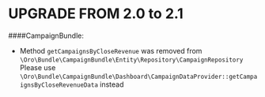 UPGRADE FROM 2.0 to 2.1
========================

####CampaignBundle:
- Method `getCampaignsByCloseRevenue` was removed from `\Oro\Bundle\CampaignBundle\Entity\Repository\CampaignRepository`
  Please use `\Oro\Bundle\CampaignBundle\Dashboard\CampaignDataProvider::getCampaignsByCloseRevenueData` instead

